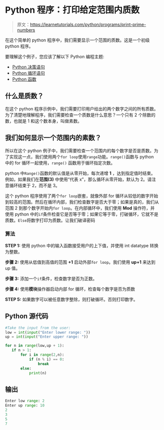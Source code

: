 # Python 程序：打印给定范围内质数

> 原文：<https://learnetutorials.com/python/programs/print-prime-numbers>

在这个简单的 python 程序中，我们需要显示一个范围的质数。这是一个初级 python 程序。

要理解这个例子，您应该了解以下 Python 编程主题:

*   [Python 决策语句](../../python/decision-making-statements "Python condition statements")
*   [Python 循环语句](../../python/python-loop-tutorials "python loop statements")
*   [Python 函数](../../python/python-functions-tutorials "Python Functions")

## 什么是质数？

在这个 python 程序示例中，我们需要打印用户给出的两个数字之间的所有质数。为了清楚地理解程序，我们需要检查一个质数是什么意思？一个只有 2 个除数的数，也就是 1 和这个数本身，叫做素数。

## 我们如何显示一个范围内的素数？

所以在这个 python 例子中，我们需要检查一个范围内的每个数字是否是质数。为了实现这一点，我们使用两个`for loop`使用`range`功能。`range()`函数与 python 中的 for 循环一起使用，`range()` 函数用于循环指定次数。

python 中`Range()`函数的默认值是从零开始，每次递增 **1** ，达到指定值时结束。例如，如果我们在**范围(3)** 中使用“代表 x”，那么循环从零开始，默认为 2。请注意循环结束于 2，而不是 3。

这个 python 程序使用了两个`for loop`嵌套，就像外部 for 循环从较低的数字开始到较高的范围。然后在循环内部，我们检查数字是否大于零；如果是真的，我们从范围 2 到那个数字开始内`for loop`。在内部循环中，我们使用 **Mod** 操作符，并使用 python 中的`if`条件检查它是否等于零；如果它等于零，打破循环，它就不是质数。`Else`将数字打印为质数。让我们破译密码

### 算法

**STEP 1:** 使用 python 中的输入函数接受用户的上下值，并使用 int datatype 转换为整数。

**步骤 2:** 使用从低值到高值的范围 **+1** 启动外部`for loop`。我们使用 **up+1** 来达到 up 值。

**步骤 3:** 添加一个`if`条件，检查数字是否为正数。

**步骤 4:** 使用**模块**操作器启动内部 for 循环，检查每个数字是否为质数

**STEP 5:** 如果数字可以被任意数字整除，则打破循环。否则打印数字。

## Python 源代码

```py
#Take the input from the user:   
low = int(input("Enter lower range: "))  
up = int(input("Enter upper range: "))  

for n in range(low,up + 1):  
   if n > 1:  
       for i in range(2,n):  
           if (n % i) == 0:  
               break  
       else:  
           print(n) 

```

## 输出

```py
Enter low range: 2
Enter up range: 10
2
3
5
7 
```